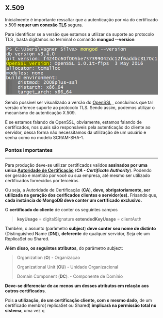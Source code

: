 ## **X.509**

Inicialmente é importante ressaltar que a autenticação   por via do  certificado x.509 **requer um conexão [TLS](https://pt.wikipedia.org/wiki/Transport_Layer_Security)** segura.

Para identificar se a versão que estamos a utilizar da suporte ao protocolo TLS , basta digitamos no terminal o comando **mongod --version**

![openssl](https://github.com/VagnerSilva/MongoDB/blob/master/Seguranca/imgs/openssl.PNG)

Sendo possível ser visualizado a versão do [OpenSSL](https://pt.wikipedia.org/wiki/OpenSSL) , concluímos que tal versão oferece suporte ao protocolo TLS. Sendo assim, podemos utilizar o mecanismo de autenticação X.509.

E se estamos falando de OpenSSL, obviamente, estamos falando de certificados, nos quais  são responsáveis pela autenticação do cliente ao servidor, dessa forma não necessitamos da utilização de um usuário e senha como no modelo SCRAM-SHA-1.


### **Pontos importantes**
------------------
Para produção deve-se utilizar certificados validos **assinados por uma unica [Autoridade de Certificação](https://pt.wikipedia.org/wiki/Autoridade_de_certifica%C3%A7%C3%A3o)**  (***CA - Certificate Authority***). Podendo ser gerado e mantido por você ou sua empresa, até mesmo ser utilizado certificados fornecidos por terceiros.

Ou seja, a Autoridade de Certificação (**CA**),  **deve, obrigatoriamente, ser utilizada na geração dos cerificados clientes e servidor(es).**
Frisando que,  **cada instância do MongoDB deve conter um certificado exclusivo.**

O **certificado do cliente** de conter os seguintes campos
> **keyUsage** = digitalSignature
	**extendedKeyUsage** = clientAuth

Também, o assunto (parâmetro **subject**) **deve conter seu nome de distinto** (Distinguished Name (**DN**)), **deferente** de qualquer servidor, Seja ele um ReplicaSet ou Shared.

**Além disso, os seguintes atributos**, do parâmetro subject:
> Organization (**O**) - Organizaçao
> 
> Organizational Unit (**OU**) - Unidade Organizacional
> 
> Domain Component (**DC**). - Componente de Domínio

**Deve-se diferenciar de ao menos um desses atributos em relação aos outros certificados**.

Pois **a utilização, de um certificação cliente, com o mesmo dado**, de um certificado membro( replicaSet ou Shared) **implicará na permissão total no sistema**, uma vez q
